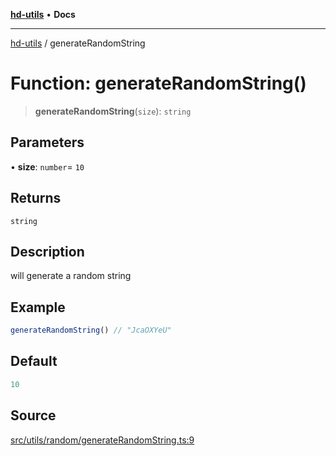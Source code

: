 [**hd-utils**](../README.md) • **Docs**

***

[hd-utils](../globals.md) / generateRandomString

# Function: generateRandomString()

> **generateRandomString**(`size`): `string`

## Parameters

• **size**: `number`= `10`

## Returns

`string`

## Description

will generate a random string

## Example

```ts
generateRandomString() // "JcaOXYeU"
```

## Default

```ts
10
```

## Source

[src/utils/random/generateRandomString.ts:9](https://github.com/AhmadHddad/h-utils/blob/8e9e542f98b1a43a336ce585dc8666b21b0e894d/src/utils/random/generateRandomString.ts#L9)
